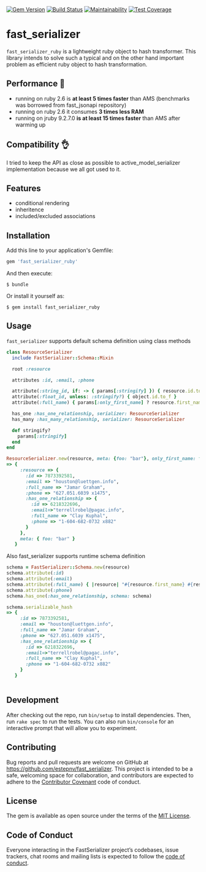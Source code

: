 [![Gem Version](https://badge.fury.io/rb/fast_serializer_ruby.svg)](https://badge.fury.io/rb/fast_serializer_ruby)
[![Build Status](https://travis-ci.org/estepnv/fast_serializer.svg?branch=master)](https://travis-ci.org/estepnv/fast_serializer)
[![Maintainability](https://api.codeclimate.com/v1/badges/df7897bec85d376709bd/maintainability)](https://codeclimate.com/github/estepnv/fast_serializer/maintainability)
[![Test Coverage](https://api.codeclimate.com/v1/badges/df7897bec85d376709bd/test_coverage)](https://codeclimate.com/github/estepnv/fast_serializer/test_coverage)

# fast_serializer

`fast_serializer_ruby` is a lightweight ruby object to hash transformer.
This library intends to solve such a typical and on the other hand important problem as efficient ruby object to hash transformation.

## Performance 🚀
- running on ruby 2.6 is **at least 5 times faster** than AMS (benchmarks was borrowed from fast_jsonapi repository)
- running on ruby 2.6 it consumes **3 times less RAM**
- running on jruby 9.2.7.0 **is at least 15 times faster** than AMS after warming up

## Compatibility 👌
I tried to keep the API as close as possible to active_model_serializer implementation because we all got used to it.

## Features
- conditional rendering
- inheritence
- included/excluded associations


## Installation

Add this line to your application's Gemfile:

```ruby
gem 'fast_serializer_ruby'
```

And then execute:

    $ bundle

Or install it yourself as:

    $ gem install fast_serializer_ruby

## Usage

`fast_serializer` supports default schema definition using class methods

```ruby
class ResourceSerializer
  include FastSerializer::Schema::Mixin

  root :resource

  attributes :id, :email, :phone

  attribute(:string_id, if: -> { params[:stringify] }) { resource.id.to_s }
  attribute(:float_id, unless: :stringify?) { object.id.to_f }
  attribute(:full_name) { params[:only_first_name] ? resource.first_name : "#{resource.first_name} #{resource.last_name}" }

  has_one :has_one_relationship, serializer: ResourceSerializer
  has_many :has_many_relationship, serializer: ResourceSerializer

  def stringify?
    params[:stringify]
  end
end

ResourceSerializer.new(resource, meta: {foo: "bar"}, only_first_name: false, stringify: true, exclude: [:has_many_relationship]).serializable_hash
=> {
     :resource => {
       :id => 7873392581,
       :email => "houston@luettgen.info",
       :full_name => "Jamar Graham",
       :phone => "627.051.6039 x1475",
       :has_one_relationship => {
         :id => 6218322696,
         :email=>"terrellrobel@pagac.info",
         :full_name => "Clay Kuphal",
         :phone => "1-604-682-0732 x882"
       }
     },
     meta: { foo: "bar" }
   }


```

Also fast_serializer supports runtime schema definition

```ruby
schema = FastSerializer::Schema.new(resource)
schema.attribute(:id)
schema.attribute(:email)
schema.attribute(:full_name) { |resource| "#{resource.first_name} #{resource.last_name}"}
schema.attribute(:phone)
schema.has_one(:has_one_relationship, schema: schema)

schema.serializable_hash
=> {
     :id => 7873392581,
     :email => "houston@luettgen.info",
     :full_name => "Jamar Graham",
     :phone => "627.051.6039 x1475",
     :has_one_relationship => {
       :id => 6218322696,
       :email=>"terrellrobel@pagac.info",
       :full_name => "Clay Kuphal",
       :phone => "1-604-682-0732 x882"
     }
   }



```


## Development

After checking out the repo, run `bin/setup` to install dependencies. Then, run `rake spec` to run the tests. You can also run `bin/console` for an interactive prompt that will allow you to experiment.

## Contributing

Bug reports and pull requests are welcome on GitHub at https://github.com/estepnv/fast_serializer. This project is intended to be a safe, welcoming space for collaboration, and contributors are expected to adhere to the [Contributor Covenant](http://contributor-covenant.org) code of conduct.

## License

The gem is available as open source under the terms of the [MIT License](https://opensource.org/licenses/MIT).

## Code of Conduct

Everyone interacting in the FastSerializer project’s codebases, issue trackers, chat rooms and mailing lists is expected to follow the [code of conduct](https://github.com/[USERNAME]/fast_serializer/blob/master/CODE_OF_CONDUCT.md).
